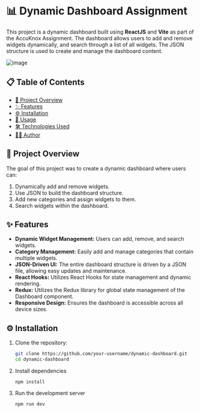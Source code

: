 # 📊 Dynamic Dashboard Assignment

This project is a dynamic dashboard built using **ReactJS** and **Vite** as part of the AccuKnox Assignment. The dashboard allows users to add and remove widgets dynamically, and search through a list of all widgets. The JSON structure is used to create and manage the dashboard content.

![image](https://github.com/user-attachments/assets/6caebf53-e7bb-4fdd-b6f4-f53ddcea1440)

## 📋 Table of Contents

- [📖 Project Overview](#-project-overview)
- [✨ Features](#-features)
- [⚙️ Installation](#-installation)
- [🚀 Usage](#-usage)
- [🛠️ Technologies Used](#-technologies-used)
- [👨‍💻 Author](#-author)

## 📖 Project Overview

The goal of this project was to create a dynamic dashboard where users can:
1. Dynamically add and remove widgets.
2. Use JSON to build the dashboard structure.
3. Add new categories and assign widgets to them.
4. Search widgets within the dashboard.

## ✨ Features

- **Dynamic Widget Management:** Users can add, remove, and search widgets.
- **Category Management:** Easily add and manage categories that contain multiple widgets.
- **JSON-Driven UI:** The entire dashboard structure is driven by a JSON file, allowing easy updates and maintenance.
- **React Hooks:** Utilizes React Hooks for state management and dynamic rendering.
- **Redux:** Utilizes the Redux library for global state management of the Dashboard component.
- **Responsive Design:** Ensures the dashboard is accessible across all device sizes.

## ⚙️ Installation

1. Clone the repository:
   ```bash
   git clone https://github.com/your-username/dynamic-dashboard.git
   cd dynamic-dashboard
   ```
2. Install dependencies
   ```
   npm install
   ```
3. Run the development server
   ```
   npm run dev
   ```
